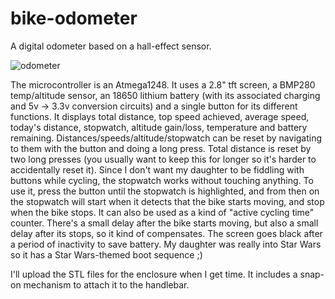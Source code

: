 # bike-odometer
A digital odometer based on a hall-effect sensor.

![odometer](https://github.com/user-attachments/assets/3253440e-56cb-4e12-bc1f-1f6fb6cb4931)

The microcontroller is an Atmega1248. It uses a 2.8" tft screen, a BMP280 temp/altitude sensor, an 18650 lithium battery (with its associated charging and 5v -> 3.3v conversion circuits) and a single button for its different functions. It displays total distance, top speed achieved, average speed, today's distance, stopwatch, altitude gain/loss, temperature and battery remaining.
Distances/speeds/altitude/stopwatch can be reset by navigating to them with the button and doing a long press. Total distance is reset by two long presses (you usually want to keep this for longer so it's harder to accidentally reset it). Since I don't want my daughter to be fiddling with buttons while cycling, the stopwatch works without touching anything. To use it, press the button until the stopwatch is highlighted, and from then on the stopwatch will start when it detects that the bike starts moving, and stop when the bike stops. It can also be used as a kind of "active cycling time" counter. There's a small delay after the bike starts moving, but also a small delay after its stops, so it kind of compensates.
The screen goes black after a period of inactivity to save battery.
My daughter was really into Star Wars so it has a Star Wars-themed boot sequence ;)

I'll upload the STL files for the enclosure when I get time. It includes a snap-on mechanism to attach it to the handlebar.
